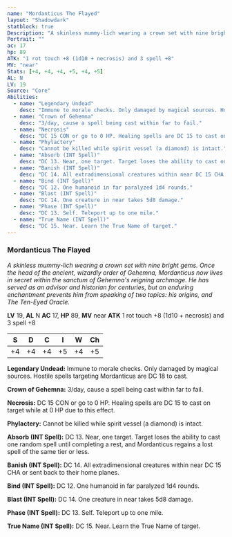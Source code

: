 ```yaml
---
name: "Mordanticus The Flayed"
layout: "Shadowdark"
statblock: true
Description: "A skinless mummy-lich wearing a crown set with nine bright gems. Once the head of the ancient, wizardly order of Gehemna, Mordanticus now lives in secret within the sanctum of Gehemna's reigning archmage. He has served as an advisor and historian for centuries, but an enduring enchantment prevents him from speaking of two topics: his origins, and The Ten-Eyed Oracle."
Portrait: ""
ac: 17
hp: 89
ATK: "1 rot touch +8 (1d10 + necrosis) and 3 spell +8"
MV: "near"
Stats: [+4, +4, +4, +5, +4, +5]
AL: N
LV: 19
Source: "Core"
Abilities:
  - name: "Legendary Undead"
    desc: "Immune to morale checks. Only damaged by magical sources. Hostile spells targeting Mordanticus are DC 18 to cast."
  - name: "Crown of Gehemna"
    desc: "3/day, cause a spell being cast within far to fail."
  - name: "Necrosis"
    desc: "DC 15 CON or go to 0 HP. Healing spells are DC 15 to cast on target while at 0 HP due to this effect."
  - name: "Phylactery"
    desc: "Cannot be killed while spirit vessel (a diamond) is intact."
  - name: "Absorb (INT Spell)"
    desc: "DC 13. Near, one target. Target loses the ability to cast one random spell until completing a rest, and Mordanticus regains a lost spell of the same tier or less."
  - name: "Banish (INT Spell)"
    desc: "DC 14. All extradimensional creatures within near DC 15 CHA or sent back to their home planes."
  - name: "Bind (INT Spell)"
    desc: "DC 12. One humanoid in far paralyzed 1d4 rounds."
  - name: "Blast (INT Spell)"
    desc: "DC 14. One creature in near takes 5d8 damage."
  - name: "Phase (INT Spell)"
    desc: "DC 13. Self. Teleport up to one mile."
  - name: "True Name (INT Spell)"
    desc: "DC 15. Near. Learn the True Name of target."
---
```


### Mordanticus The Flayed

_A skinless mummy-lich wearing a crown set with nine bright gems. Once the head of the ancient, wizardly order of Gehemna, Mordanticus now lives in secret within the sanctum of Gehemna's reigning archmage. He has served as an advisor and historian for centuries, but an enduring enchantment prevents him from speaking of two topics: his origins, and The Ten-Eyed Oracle._

**LV** 19, **AL** N
**AC** 17, **HP** 89, **MV** near
**ATK** 1 rot touch +8 (1d10 + necrosis) and 3 spell +8

|  S  |  D  |  C  |  I  |  W  |  Ch  |
|:---:|:---:|:---:|:---:|:---:|:----:|
| +4 | +4 | +4 | +5 | +4 | +5 |

**Legendary Undead:** Immune to morale checks. Only damaged by magical sources. Hostile spells targeting Mordanticus are DC 18 to cast.

**Crown of Gehemna:** 3/day, cause a spell being cast within far to fail.

**Necrosis:** DC 15 CON or go to 0 HP. Healing spells are DC 15 to cast on target while at 0 HP due to this effect.

**Phylactery:** Cannot be killed while spirit vessel (a diamond) is intact.

**Absorb (INT Spell):** DC 13. Near, one target. Target loses the ability to cast one random spell until completing a rest, and Mordanticus regains a lost spell of the same tier or less.

**Banish (INT Spell):** DC 14. All extradimensional creatures within near DC 15 CHA or sent back to their home planes.

**Bind (INT Spell):** DC 12. One humanoid in far paralyzed 1d4 rounds.

**Blast (INT Spell):** DC 14. One creature in near takes 5d8 damage.

**Phase (INT Spell):** DC 13. Self. Teleport up to one mile.

**True Name (INT Spell):** DC 15. Near. Learn the True Name of target.

